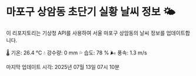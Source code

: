
# 마포구 상암동 초단기 실황 날씨 정보 🌤️

이 리포지토리는 기상청 API를 사용하여 서울 마포구 상암동의 날씨 정보를 업데이트합니다. 

🌡️ 기온: 26.4 ℃
💧 강수량: 0 mm
💦 습도: 78 %
🌬️ 풍속: 1.3 m/s

마지막 업데이트 시각: 2025년 07월 13일 07시 10분    
